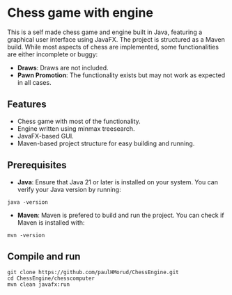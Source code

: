 # Chess game with engine

This is a self made chess game and engine built in Java, featuring a graphical user interface using JavaFX. The project is structured as a Maven build. While most aspects of chess are implemented, some functionalities are either incomplete or buggy:
- **Draws**: Draws are not included.
- **Pawn Promotion**: The functionality exists but may not work as expected in all cases.

## Features
- Chess game with most of the functionality.
- Engine written using minmax treesearch.
- JavaFX-based GUI.
- Maven-based project structure for easy building and running.

## Prerequisites

- **Java**: Ensure that Java 21 or later is installed on your system. You can verify your Java version by running:
```
java -version
```
- **Maven**: Maven is prefered to build and run the project. You can check if Maven is installed with:
```
mvn -version
```
## Compile and run
```
git clone https://github.com/paulHMorud/ChessEngine.git
cd ChessEngine/chesscomputer
mvn clean javafx:run
```
